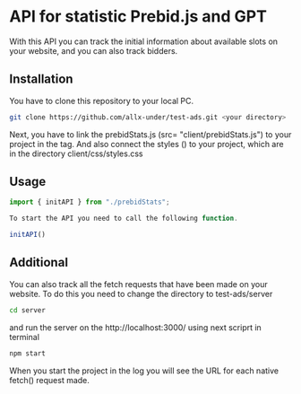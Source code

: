 # API for statistic Prebid.js and GPT

With this API you can track the initial information about available slots on your website, and you can also track bidders.

## Installation

You have to clone this repository to your local PC.

```bash
git clone https://github.com/allx-under/test-ads.git <your directory>
```

Next, you have to link the prebidStats.js (src= "client/prebidStats.js") to your project in the <head></head> tag. And also connect the styles (<link rel= stylesheet href= client/css/style.css/>) to your project, which are in the directory client/css/styles.css

## Usage

```javascript
import { initAPI } from "./prebidStats";

To start the API you need to call the following function.

initAPI()
```

## Additional

You can also track all the fetch requests that have been made on your website. To do this you need to change the directory to test-ads/server

```bash
cd server
```

and run the server on the http://localhost:3000/ using next scriprt in terminal

```bash
npm start
```

When you start the project in the log you will see the URL for each native fetch() request made.
